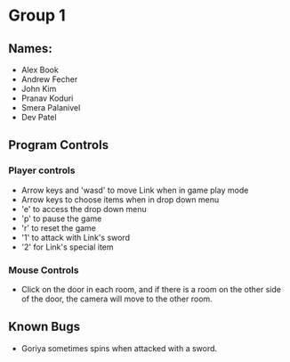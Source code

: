 # Group 1
## Names:
- Alex Book
- Andrew Fecher
- John Kim
- Pranav Koduri
- Smera Palanivel
- Dev Patel

## Program Controls
### Player controls
- Arrow keys and 'wasd' to move Link when in game play mode
- Arrow keys to choose items when in drop down menu
- 'e' to access the drop down menu
- 'p' to pause the game
- 'r' to reset the game
- '1' to attack with Link's sword
- '2' for Link's special item

### Mouse Controls
- Click on the door in each room, and if there is a room on the other side of the door, the camera will move to the other room.

## Known Bugs
- Goriya sometimes spins when attacked with a sword.
